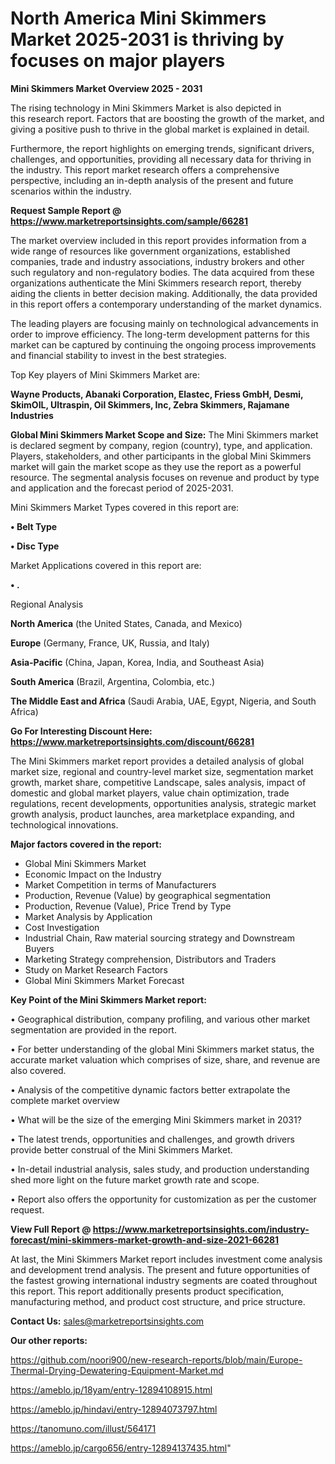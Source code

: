 # North America Mini Skimmers Market 2025-2031 is thriving by focuses on major players

<Strong> Mini Skimmers Market Overview 2025 - 2031</strong>

The rising technology in Mini Skimmers Market is also depicted in this research report. Factors that are boosting the growth of the market, and giving a positive push to thrive in the global market is explained in detail.

Furthermore, the report highlights on emerging trends, significant drivers, challenges, and opportunities, providing all necessary data for thriving in the industry. This report market research offers a comprehensive perspective, including an in-depth analysis of the present and future scenarios within the industry.

<strong>Request Sample Report @ <a href=https://www.marketreportsinsights.com/sample/66281>https://www.marketreportsinsights.com/sample/66281</a></strong>

The market overview included in this report provides information from a wide range of resources like government organizations, established companies, trade and industry associations, industry brokers and other such regulatory and non-regulatory bodies. The data acquired from these organizations authenticate the Mini Skimmers research report, thereby aiding the clients in better decision making. Additionally, the data provided in this report offers a contemporary understanding of the market dynamics.

The leading players are focusing mainly on technological advancements in order to improve efficiency. The long-term development patterns for this market can be captured by continuing the ongoing process improvements and financial stability to invest in the best strategies.

Top Key players of Mini Skimmers Market are:

<strong>Wayne Products, Abanaki Corporation, Elastec, Friess GmbH, Desmi, SkimOIL, Ultraspin, Oil Skimmers, Inc, Zebra Skimmers, Rajamane Industries</strong>

<strong><b>Global Mini Skimmers Market Scope and Size:</b></strong>
The Mini Skimmers market is declared segment by company, region (country), type, and application. Players, stakeholders, and other participants in the global Mini Skimmers market will gain the market scope as they use the report as a powerful resource. The segmental analysis focuses on revenue and product by type and application and the forecast period of 2025-2031.

Mini Skimmers Market Types covered in this report are:

<strong>• Belt Type

• Disc Type</strong>

Market Applications covered in this report are:

<strong>• .</strong> 

Regional Analysis

<strong>North America</strong> (the United States, Canada, and Mexico)

<strong>Europe</strong> (Germany, France, UK, Russia, and Italy)

<strong>Asia-Pacific</strong> (China, Japan, Korea, India, and Southeast Asia)

<strong>South America</strong> (Brazil, Argentina, Colombia, etc.)

<strong>The Middle East and Africa</strong> (Saudi Arabia, UAE, Egypt, Nigeria, and South Africa)

<strong>Go For Interesting Discount Here: <a href=https://www.marketreportsinsights.com/discount/66281>https://www.marketreportsinsights.com/discount/66281</a></strong>

The Mini Skimmers market report provides a detailed analysis of global market size, regional and country-level market size, segmentation market growth, market share, competitive Landscape, sales analysis, impact of domestic and global market players, value chain optimization, trade regulations, recent developments, opportunities analysis, strategic market growth analysis, product launches, area marketplace expanding, and technological innovations.

<strong><b>Major factors covered in the report:</b></strong>
<ul>
  <li>Global Mini Skimmers Market </li>
  <li>Economic Impact on the Industry</li>
  <li>Market Competition in terms of Manufacturers</li>
  <li>Production, Revenue (Value) by geographical segmentation</li>
  <li>Production, Revenue (Value), Price Trend by Type</li>
  <li>Market Analysis by Application</li>
  <li>Cost Investigation</li>
  <li>Industrial Chain, Raw material sourcing strategy and Downstream Buyers</li>
  <li>Marketing Strategy comprehension, Distributors and Traders</li>
  <li>Study on Market Research Factors</li>
  <li>Global Mini Skimmers Market Forecast</li>
</ul>

<strong><b>Key Point of the Mini Skimmers Market report:</b></strong>

• Geographical distribution, company profiling, and various other market segmentation are provided in the report.

• For better understanding of the global Mini Skimmers market status, the accurate market valuation which comprises of size, share, and revenue are also covered.

• Analysis of the competitive dynamic factors better extrapolate the complete market overview

• What will be the size of the emerging Mini Skimmers market in 2031?

• The latest trends, opportunities and challenges, and growth drivers provide better construal of the Mini Skimmers Market.

• In-detail industrial analysis, sales study, and production understanding shed more light on the future market growth rate and scope.

• Report also offers the opportunity for customization as per the customer request.

<strong><b>View Full Report @ <a href=https://www.marketreportsinsights.com/industry-forecast/mini-skimmers-market-growth-and-size-2021-66281>https://www.marketreportsinsights.com/industry-forecast/mini-skimmers-market-growth-and-size-2021-66281</a></b></strong>


At last, the Mini Skimmers Market report includes investment come analysis and development trend analysis. The present and future opportunities of the fastest growing international industry segments are coated throughout this report. This report additionally presents product specification, manufacturing method, and product cost structure, and price structure.

<strong>Contact Us:</strong>
sales@marketreportsinsights.com

<strong>Our other reports:</strong>

<a href=https://github.com/noori900/new-research-reports/blob/main/Europe-Thermal-Drying-Dewatering-Equipment-Market.md>https://github.com/noori900/new-research-reports/blob/main/Europe-Thermal-Drying-Dewatering-Equipment-Market.md</a>

<a href=https://ameblo.jp/18yam/entry-12894108915.html>https://ameblo.jp/18yam/entry-12894108915.html</a>

<a href=https://ameblo.jp/hindavi/entry-12894073797.html>https://ameblo.jp/hindavi/entry-12894073797.html</a>

<a href=https://tanomuno.com/illust/564171>https://tanomuno.com/illust/564171</a>

<a href=https://ameblo.jp/cargo656/entry-12894137435.html>https://ameblo.jp/cargo656/entry-12894137435.html</a>"
